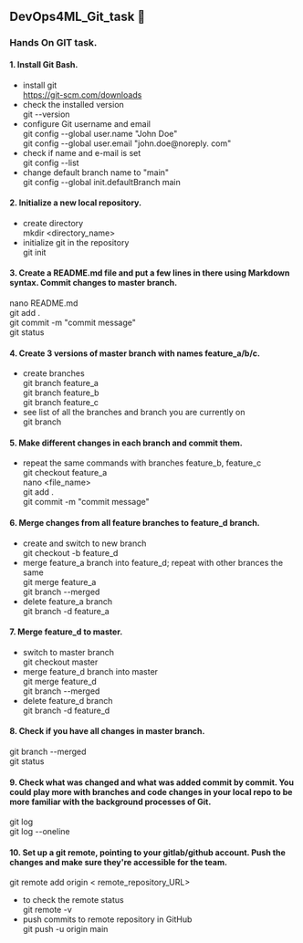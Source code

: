 ## DevOps4ML_Git_task 🚀
### Hands On GIT task.

#### 1. Install Git Bash.
* install git \
https://git-scm.com/downloads 
* check the installed version  
git --version  
* configure Git username and email   
git config --global user.name "John Doe"   
git config --global user.email "john.doe@noreply. com"  
* check if name and e-mail is set   
git config --list   
* change default branch name to "main"   
git config --global init.defaultBranch main 

#### 2. Initialize a new local repository.
* create directory   
mkdir <directory_name>
* initialize git in the repository   
git init

#### 3. Create a README.md file and put a few lines in there using Markdown syntax. Commit changes to master branch.
nano README.md   
git add .   
git commit -m "commit message"   
git status  

#### 4. Create 3 versions of master branch with names feature_a/b/c.
* create branches  
git branch feature_a  
git branch feature_b  
git branch feature_c  
* see list of all the branches and branch you are currently on  
git branch  

#### 5. Make different changes in each branch and commit them.
* repeat the same commands with branches feature_b, feature_c   
git checkout feature_a   
nano <file_name>   
git add .   
git commit -m "commit message"  

#### 6. Merge changes from all feature branches to feature_d branch.
* create and switch to new branch  
git checkout -b feature_d  
* merge feature_a branch into feature_d; repeat with other brances the same  
git merge feature_a   
git branch --merged   
* delete feature_a branch   
git branch -d feature_a  

#### 7. Merge feature_d to master.
* switch to master branch   
git checkout master  
* merge feature_d branch into master   
git merge feature_d   
git branch --merged   
* delete feature_d branch  
git branch -d feature_d  

#### 8. Check if you have all changes in master branch.   
git branch --merged   
git status  

#### 9. Check what was changed and what was added commit by commit. You could play more with branches and code changes in your local repo to be more familiar with the background processes of Git.   
git log   
git log --oneline  

#### 10. Set up a git remote, pointing to your gitlab/github account. Push the changes and make sure they're accessible for the team.
git remote add origin < remote_repository_URL>   
* to check the remote status   
git remote -v  
* push commits to remote repository in GitHub   
git push -u origin main  
